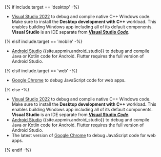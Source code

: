 {% if include.target == 'desktop' -%}

- [Visual Studio 2022][] to debug and compile native C++ Windows code.
  Make sure to install the **Desktop development with C++** workload.
  This enables building Windows app including all of its default components.
  **Visual Studio** is an IDE separate from **[Visual Studio _Code_][]**.

{% elsif include.target == 'mobile' -%}

- [Android Studio][] {{site.appmin.android_studio}} to debug and compile
  Java or Kotlin code for Android.
  Flutter requires the full version of Android Studio.

{% elsif include.target == 'web' -%}

- [Google Chrome][] to debug JavaScript code for web apps.

{% else -%}

- [Visual Studio 2022][] to debug and compile native C++ Windows code.
  Make sure to install the **Desktop development with C++** workload.
  This enables building Windows app including all of its default components.
  **Visual Studio** is an IDE separate from **[Visual Studio _Code_][]**.
- [Android Studio][] {{site.appmin.android_studio}} to debug and compile
  Java or Kotlin code for Android.
  Flutter requires the full version of Android Studio.
- The latest version of [Google Chrome][] to debug JavaScript code for web apps.

{% endif -%}

[Android Studio]: https://developer.android.com/studio/install#windows
[Visual Studio 2022]: https://learn.microsoft.com/visualstudio/install/install-visual-studio?view=vs-2022
[Google Chrome]: https://www.google.com/chrome/dr/download/
[Visual Studio _Code_]: https://code.visualstudio.com/